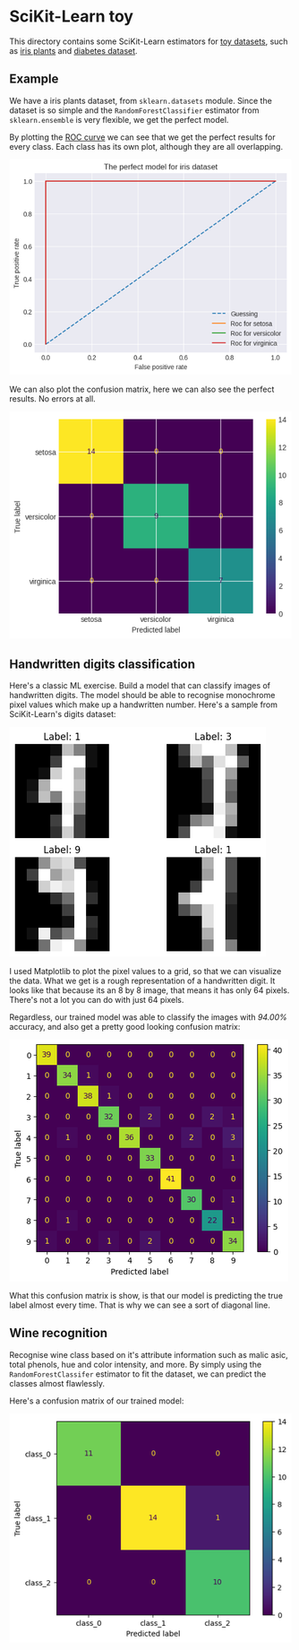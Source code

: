 # SciKit-Learn toy

This directory contains some SciKit-Learn estimators for [toy datasets](https://scikit-learn.org/stable/datasets/toy_dataset.html), such as [iris plants](https://scikit-learn.org/stable/datasets/toy_dataset.html#iris-plants-dataset) and [diabetes dataset](https://scikit-learn.org/stable/datasets/toy_dataset.html#iris-plants-dataset).

## Example

We have a iris plants dataset, from `sklearn.datasets` module. Since the dataset is so simple and the `RandomForestClassifier` estimator from `sklearn.ensemble` is very flexible, we get the perfect model.

By plotting the [ROC curve](https://scikit-learn.org/stable/modules/generated/sklearn.metrics.roc_curve.html) we can see that we get the perfect results for every class. Each class has its own plot, although they are all overlapping.

![ROC curve perfect](./plots/iris-model-roc-perfect.png)

We can also plot the confusion matrix, here we can also see the perfect results. No errors at all.

![Confusion matrix perfect](./plots/iris-model-confmat-perfect.png)

## Handwritten digits classification

Here's a classic ML exercise. Build a model that can classify images of handwritten digits. The model should be able to recognise monochrome pixel values which make up a handwritten number. Here's a sample from SciKit-Learn's digits dataset:

![Digits dataset sample](./plots/digits-dataset-sample.png)

I used Matplotlib to plot the pixel values to a grid, so that we can visualize the data. What we get is a rough representation of a handwritten digit. It looks like that because its an 8 by 8 image, that means it has only 64 pixels. There's not a lot you can do with just 64 pixels.

Regardless, our trained model was able to classify the images with *94.00%* accuracy, and also get a pretty good looking confusion matrix:

![Digits model confusion matrix](./plots/digits-model-confmat.png)

What this confusion matrix is show, is that our model is predicting the true label almost every time. That is why we can see a sort of diagonal line.

## Wine recognition

Recognise wine class based on it's attribute information such as malic asic, total phenols, hue and color intensity, and more. By simply using the `RandomForestClassifer` estimator to fit the dataset, we can predict the classes almost flawlessly.

Here's a confusion matrix of our trained model:

![Wine model confusion matrix](./plots/wine-model-confmat.png)